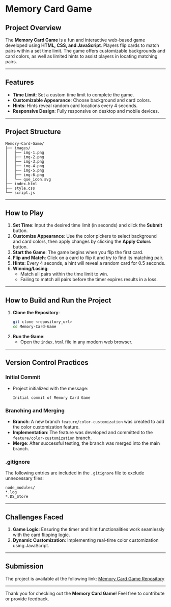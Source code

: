 # Memory Card Game

## Project Overview

The **Memory Card Game** is a fun and interactive web-based game developed using **HTML, CSS, and JavaScript**. Players flip cards to match pairs within a set time limit. The game offers customizable backgrounds and card colors, as well as limited hints to assist players in locating matching pairs.

---

## Features

- **Time Limit**: Set a custom time limit to complete the game.
- **Customizable Appearance**: Choose background and card colors.
- **Hints**: Hints reveal random card locations every 4 seconds.
- **Responsive Design**: Fully responsive on desktop and mobile devices.

---

## Project Structure

```
Memory-Card-Game/
├── images/
│   ├── img-1.png
│   ├── img-2.png
│   ├── img-3.png
│   ├── img-4.png
│   ├── img-5.png
│   ├── img-6.png
│   └── que_icon.svg
├── index.html
├── style.css
└── script.js
```

---

## How to Play

1. **Set Time**: Input the desired time limit (in seconds) and click the **Submit** button.
2. **Customize Appearance**: Use the color pickers to select background and card colors, then apply changes by clicking the **Apply Colors** button.
3. **Start the Game**: The game begins when you flip the first card.
4. **Flip and Match**: Click on a card to flip it and try to find its matching pair.
5. **Hints**: Every 4 seconds, a hint will reveal a random card for 0.5 seconds.
6. **Winning/Losing**:
   - Match all pairs within the time limit to win.
   - Failing to match all pairs before the timer expires results in a loss.

---

## How to Build and Run the Project

1. **Clone the Repository**:
   ```sh
   git clone <repository_url>
   cd Memory-Card-Game
   ```
2. **Run the Game**:
   - Open the `index.html` file in any modern web browser.

---

## Version Control Practices

### Initial Commit

- Project initialized with the message:
  ```
  Initial commit of Memory Card Game
  ```

### Branching and Merging

- **Branch**: A new branch `feature/color-customization` was created to add the color customization feature.
- **Implementation**: The feature was developed and committed to the `feature/color-customization` branch.
- **Merge**: After successful testing, the branch was merged into the main branch.

### .gitignore

The following entries are included in the `.gitignore` file to exclude unnecessary files:

```
node_modules/
*.log
*.DS_Store
```

---

## Challenges Faced

1. **Game Logic**: Ensuring the timer and hint functionalities work seamlessly with the card flipping logic.
2. **Dynamic Customization**: Implementing real-time color customization using JavaScript.

---

## Submission

The project is available at the following link:
[Memory Card Game Repository](https://github.com/aastu-software-engineering/Flip-card-memory-game)

---

Thank you for checking out the **Memory Card Game**! Feel free to contribute or provide feedback.
